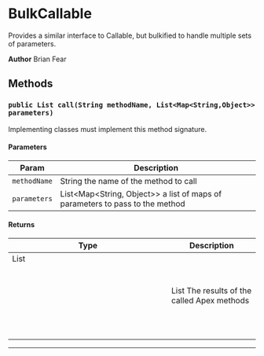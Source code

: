 # BulkCallable

Provides a similar interface to Callable, but bulkified to handle multiple sets of parameters.

**Author** Brian Fear

## Methods

### `public List call(String methodName, List<Map<String,Object>> parameters)`

Implementing classes must implement this method signature.

#### Parameters

| Param        | Description                                                                  |
| ------------ | ---------------------------------------------------------------------------- |
| `methodName` | String the name of the method to call                                        |
| `parameters` | List<Map<String, Object>> a list of maps of parameters to pass to the method |

#### Returns

| Type         | Description                                         |
| ------------ | --------------------------------------------------- |
| List<Object> | List<Object> The results of the called Apex methods |

---
